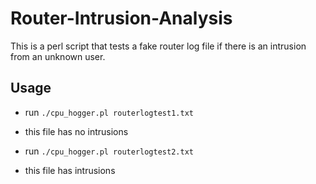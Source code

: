 # Router-Intrusion-Analysis
This is a perl script that tests a fake router log file if there is an intrusion from an unknown user.

## Usage
- run `./cpu_hogger.pl routerlogtest1.txt`
- this file has no intrusions

- run `./cpu_hogger.pl routerlogtest2.txt`
- this file has intrusions

